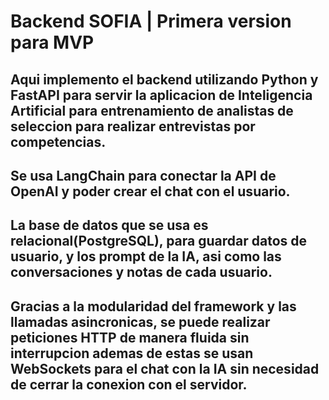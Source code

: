 # Backend SOFIA | Primera version para MVP
## Aqui implemento el backend utilizando Python y FastAPI para servir la aplicacion de Inteligencia Artificial para entrenamiento de analistas de seleccion para realizar entrevistas por competencias.
## Se usa LangChain para conectar la API de OpenAI y poder crear el chat con el usuario.
## La base de datos que se usa es relacional(PostgreSQL), para guardar datos de usuario, y los prompt de la IA, asi como las conversaciones y notas de cada usuario.  
## Gracias a la modularidad del framework y las llamadas asincronicas, se puede realizar peticiones HTTP de manera fluida sin interrupcion ademas de estas se usan WebSockets para el chat con la IA sin necesidad de cerrar la conexion con el servidor.
